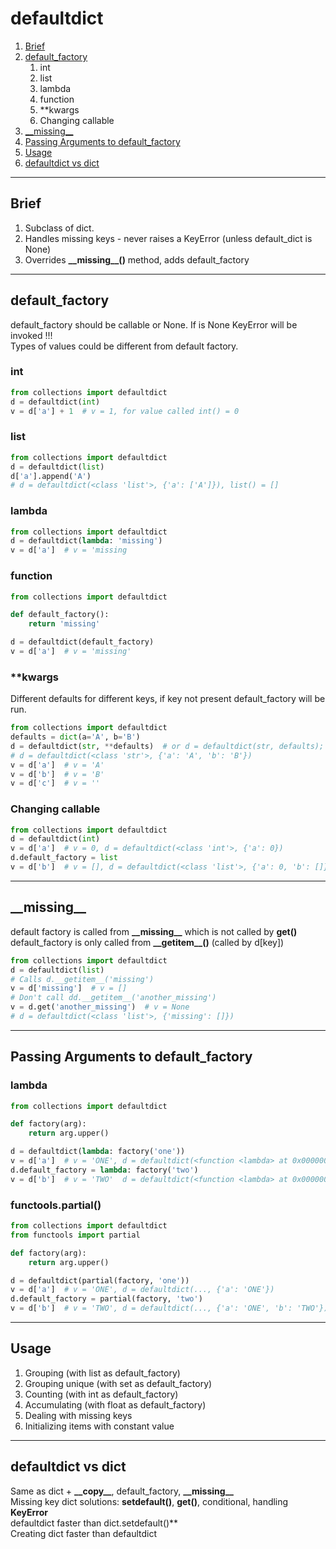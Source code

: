 # defaultdict

1. [Brief]()
2. [default_factory]()
   1. int
   2. list
   3. lambda
   4. function
   5. **kwargs
   6. Changing callable
3. [\_\_missing\_\_]()
4. [Passing Arguments to default_factory]()
5. [Usage]()
6. [defaultdict vs dict]()

---

## Brief
1. Subclass of dict.
2. Handles missing keys - never raises a KeyError (unless default_dict is None)
3. Overrides **\_\_missing\_\_()** method, adds default_factory 

---

## default_factory
default_factory should be callable or None.  If is None KeyError will be invoked !!!  
Types of values could be different from default factory.
### int
```python
from collections import defaultdict
d = defaultdict(int)
v = d['a'] + 1  # v = 1, for value called int() = 0
```
### list
```python
from collections import defaultdict
d = defaultdict(list)
d['a'].append('A')
# d = defaultdict(<class 'list'>, {'a': ['A']}), list() = []
```
### lambda
```python
from collections import defaultdict
d = defaultdict(lambda: 'missing')
v = d['a']  # v = 'missing
```
### function
```python
from collections import defaultdict

def default_factory():
    return 'missing'

d = defaultdict(default_factory)
v = d['a']  # v = 'missing'
```
### **kwargs
Different defaults for different keys, if key not present default_factory will be run.
```python
from collections import defaultdict
defaults = dict(a='A', b='B')
d = defaultdict(str, **defaults)  # or d = defaultdict(str, defaults); d = defaultdict(str, a='A', b='B'); ... 
# d = defaultdict(<class 'str'>, {'a': 'A', 'b': 'B'})
v = d['a']  # v = 'A'
v = d['b']  # v = 'B'
v = d['c']  # v = ''
```
### Changing callable  
```python
from collections import defaultdict
d = defaultdict(int)
v = d['a']  # v = 0, d = defaultdict(<class 'int'>, {'a': 0})
d.default_factory = list
v = d['b']  # v = [], d = defaultdict(<class 'list'>, {'a': 0, 'b': []})
``` 

---

## \_\_missing\_\_
default factory is called from **\_\_missing\_\_** which is not called by **get()**  
default_factory is only called from **\_\_getitem\_\_()** (called by d[key])  
```python
from collections import defaultdict
d = defaultdict(list)
# Calls d.__getitem__('missing')
v = d['missing']  # v = []
# Don't call dd.__getitem__('another_missing')
v = d.get('another_missing')  # v = None
# d = defaultdict(<class 'list'>, {'missing': []})
```

---

## Passing Arguments to default_factory  
### lambda
```python
from collections import defaultdict

def factory(arg):
    return arg.upper()

d = defaultdict(lambda: factory('one'))
v = d['a']  # v = 'ONE', d = defaultdict(<function <lambda> at 0x00000000028341F0>, {'a': 'ONE'})
d.default_factory = lambda: factory('two')
v = d['b']  # v = 'TWO'  d = defaultdict(<function <lambda> at 0x0000000002834310>, {'a': 'ONE', 'b': 'TWO'})
```
### functools.partial()
```python
from collections import defaultdict
from functools import partial

def factory(arg):
    return arg.upper()

d = defaultdict(partial(factory, 'one'))
v = d['a']  # v = 'ONE', d = defaultdict(..., {'a': 'ONE'})
d.default_factory = partial(factory, 'two')
v = d['b']  # v = 'TWO', d = defaultdict(..., {'a': 'ONE', 'b': 'TWO'})
```
---

## Usage
1. Grouping (with list as default_factory)
2. Grouping unique (with set as default_factory)
3. Counting (with int as default_factory)
4. Accumulating (with float as default_factory)
5. Dealing with missing keys
6. Initializing items with constant value

---

## defaultdict vs dict
Same as dict  + **\_\_copy\_\_**, default_factory, **\_\_missing\_\_**  
Missing key dict solutions:
**setdefault()**, **get()**, conditional, handling **KeyError**  
defaultdict faster than dict.setdefault()**  
Creating dict faster than defaultdict  

